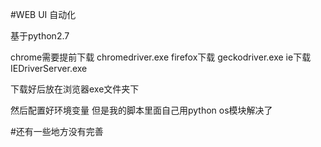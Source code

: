 #WEB UI 自动化

基于python2.7 

chrome需要提前下载 chromedriver.exe 
firefox下载 geckodriver.exe
ie下载 IEDriverServer.exe

下载好后放在浏览器exe文件夹下

然后配置好环境变量 但是我的脚本里面自己用python os模块解决了

#还有一些地方没有完善